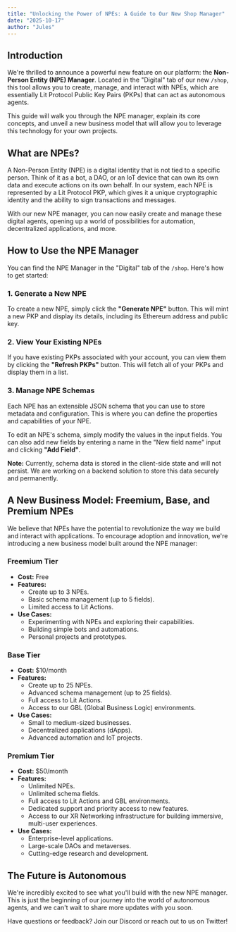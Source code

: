 ```yaml
---
title: "Unlocking the Power of NPEs: A Guide to Our New Shop Manager"
date: "2025-10-17"
author: "Jules"
---
```


## Introduction

We're thrilled to announce a powerful new feature on our platform: the **Non-Person Entity (NPE) Manager**. Located in the "Digital" tab of our new `/shop`, this tool allows you to create, manage, and interact with NPEs, which are essentially Lit Protocol Public Key Pairs (PKPs) that can act as autonomous agents.

This guide will walk you through the NPE manager, explain its core concepts, and unveil a new business model that will allow you to leverage this technology for your own projects.

## What are NPEs?

A Non-Person Entity (NPE) is a digital identity that is not tied to a specific person. Think of it as a bot, a DAO, or an IoT device that can own its own data and execute actions on its own behalf. In our system, each NPE is represented by a Lit Protocol PKP, which gives it a unique cryptographic identity and the ability to sign transactions and messages.

With our new NPE manager, you can now easily create and manage these digital agents, opening up a world of possibilities for automation, decentralized applications, and more.

## How to Use the NPE Manager

You can find the NPE Manager in the "Digital" tab of the `/shop`. Here's how to get started:

### 1. Generate a New NPE

To create a new NPE, simply click the **"Generate NPE"** button. This will mint a new PKP and display its details, including its Ethereum address and public key.

### 2. View Your Existing NPEs

If you have existing PKPs associated with your account, you can view them by clicking the **"Refresh PKPs"** button. This will fetch all of your PKPs and display them in a list.

### 3. Manage NPE Schemas

Each NPE has an extensible JSON schema that you can use to store metadata and configuration. This is where you can define the properties and capabilities of your NPE.

To edit an NPE's schema, simply modify the values in the input fields. You can also add new fields by entering a name in the "New field name" input and clicking **"Add Field"**.

**Note:** Currently, schema data is stored in the client-side state and will not persist. We are working on a backend solution to store this data securely and permanently.

## A New Business Model: Freemium, Base, and Premium NPEs

We believe that NPEs have the potential to revolutionize the way we build and interact with applications. To encourage adoption and innovation, we're introducing a new business model built around the NPE manager:

### Freemium Tier

*   **Cost:** Free
*   **Features:**
    *   Create up to 3 NPEs.
    *   Basic schema management (up to 5 fields).
    *   Limited access to Lit Actions.
*   **Use Cases:**
    *   Experimenting with NPEs and exploring their capabilities.
    *   Building simple bots and automations.
    *   Personal projects and prototypes.

### Base Tier

*   **Cost:** \$10/month
*   **Features:**
    *   Create up to 25 NPEs.
    *   Advanced schema management (up to 25 fields).
    *   Full access to Lit Actions.
    *   Access to our GBL (Global Business Logic) environments.
*   **Use Cases:**
    *   Small to medium-sized businesses.
    *   Decentralized applications (dApps).
    *   Advanced automation and IoT projects.

### Premium Tier

*   **Cost:** \$50/month
*   **Features:**
    *   Unlimited NPEs.
    *   Unlimited schema fields.
    *   Full access to Lit Actions and GBL environments.
    *   Dedicated support and priority access to new features.
    *   Access to our XR Networking infrastructure for building immersive, multi-user experiences.
*   **Use Cases:**
    *   Enterprise-level applications.
    *   Large-scale DAOs and metaverses.
    *   Cutting-edge research and development.

## The Future is Autonomous

We're incredibly excited to see what you'll build with the new NPE manager. This is just the beginning of our journey into the world of autonomous agents, and we can't wait to share more updates with you soon.

Have questions or feedback? Join our Discord or reach out to us on Twitter!